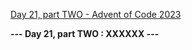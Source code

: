 [Day 21, part TWO - Advent of Code 2023](https://adventofcode.com/2023/day/21)

**--- Day 21, part TWO : XXXXXX ---**

